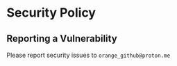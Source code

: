 # Security Policy

## Reporting a Vulnerability

Please report security issues to `orange_github@proton.me`

